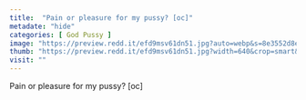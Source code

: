 ```yaml
---
title:  "Pain or pleasure for my pussy? [oc]"
metadate: "hide"
categories: [ God Pussy ]
image: "https://preview.redd.it/efd9msv61dn51.jpg?auto=webp&s=8e3552d8ea4e8cacddae5455e1df7d62ef77e1c1"
thumb: "https://preview.redd.it/efd9msv61dn51.jpg?width=640&crop=smart&auto=webp&s=ab211d2213468aec834c19044880aac9eb12c13e"
visit: ""
---
```

Pain or pleasure for my pussy? [oc]
